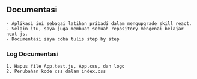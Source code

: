 ## Documentasi 
    - Aplikasi ini sebagai latihan pribadi dalam mengupgrade skill react.
    - Selain itu, saya juga membuat sebuah repository mengenai belajar next js. 
    - Documentasi saya coba tulis step by step

### Log Documentasi
    1. Hapus file App.test.js, App.css, dan logo
    2. Perubahan kode css dalam index.css
    